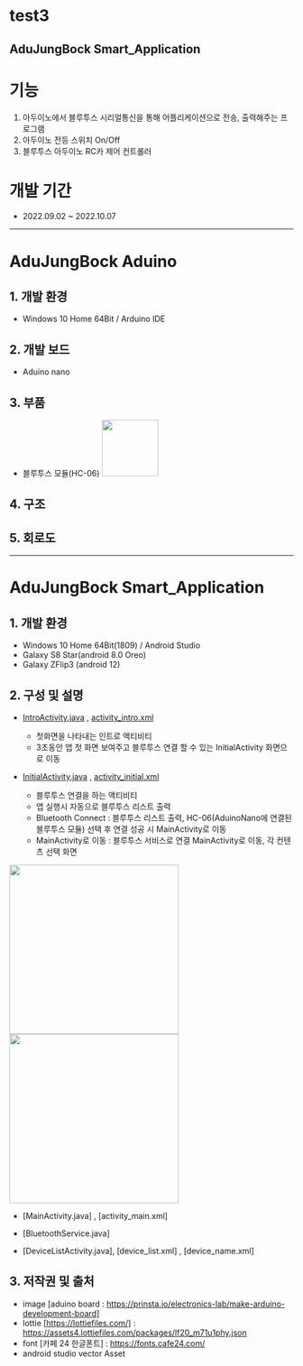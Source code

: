 # test3

AduJungBock Smart_Application
---------------------------------------------------------
# 기능
1. 아두이노에서 블루투스 시리얼통신을 통해 어플리케이션으로 전송, 출력해주는 프로그램  
2. 아두이노 전등 스위치 On/Off
3. 블루투스 아두이노 RC카 제어 컨트롤러 
# 개발 기간
- 2022.09.02 ~ 2022.10.07
--------------------------------------------------------
# AduJungBock Aduino
## 1. 개발 환경
- Windows 10 Home 64Bit / Arduino IDE

## 2. 개발 보드
- Aduino nano

## 3. 부품
- 블루투스 모듈(HC-06) <img src="https://images-na.ssl-images-amazon.com/images/I/61RwNwc8P9L._SX425_.jpg" width="100">

## 4. 구조
## 5. 회로도

-----------------------------
# AduJungBock Smart_Application
## 1. 개발 환경
- Windows 10 Home 64Bit(1809) / Android Studio
- Galaxy S8 Star(android 8.0 Oreo)
- Galaxy ZFlip3 (android 12)

## 2. 구성 및 설명
- [IntroActivity.java](https://github.com/seonyeongBEAK/test3/blob/master/app/src/main/java/com/adu/test3/IntroActivity.java) 
, [activity_intro.xml](https://github.com/seonyeongBEAK/test3/blob/master/app/src/main/res/layout/activity_intro.xml)
   - 첫화면을 나타내는 인트로 액티비티
   - 3초동안 앱 첫 화면 보여주고 블루투스 연결 할 수 있는 InitialActivity 화면으로 이동

- [InitialActivity.java](https://github.com/seonyeongBEAK/test3/blob/master/app/src/main/java/com/adu/test3/InitialActivity.java) 
, [activity_initial.xml](https://github.com/seonyeongBEAK/test3/blob/master/app/src/main/res/layout/activity_initial.xml)
   - 블루투스 연결을 하는 액티비티
   - 앱 실행시 자동으로 블루투스 리스트 출력
   - Bluetooth Connect : 블루투스 리스트 출력, HC-06(AduinoNano에 연결된 블루투스 모듈) 선택 후 연결 성공 시 MainActivity로 이동
   - MainActivity로 이동 : 블루투스 서비스로 연결 MainActivity로 이동, 각 컨텐츠 선택 화면
   
<img src="./screenshot/Initial1.jpg" width="300">    <img src="./screenshot/Initial2.jpg" width="300">
- [MainActivity.java]
, [activity_main.xml]
   

- [BluetoothService.java]
- [DeviceListActivity.java],
[device_list.xml]
, [device_name.xml]


## 3. 저작권 및 출처
   - image [aduino board : https://prinsta.io/electronics-lab/make-arduino-development-board]
   - lottie [https://lottiefiles.com/] : https://assets4.lottiefiles.com/packages/lf20_m71u1phy.json
   - font [카페 24 한글폰트] : https://fonts.cafe24.com/
   - android studio vector Asset
